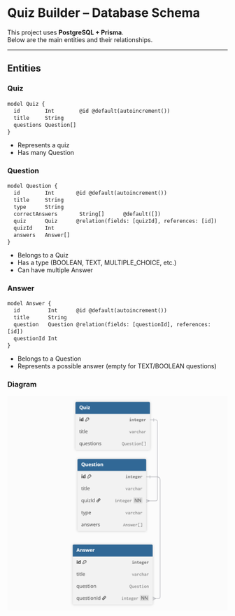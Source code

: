 # Quiz Builder – Database Schema

This project uses **PostgreSQL + Prisma**.  
Below are the main entities and their relationships.

---

## Entities

### Quiz

```prisma
model Quiz {
  id        Int        @id @default(autoincrement())
  title     String
  questions Question[]
}
```

- Represents a quiz
- Has many Question

### Question

```prisma
model Question {
  id        Int       @id @default(autoincrement())
  title     String
  type      String
  correctAnswers       String[]      @default([])
  quiz      Quiz      @relation(fields: [quizId], references: [id])
  quizId    Int
  answers   Answer[]
}
```

- Belongs to a Quiz
- Has a type (BOOLEAN, TEXT, MULTIPLE_CHOICE, etc.)
- Can have multiple Answer

### Answer

```prisma
model Answer {
  id         Int      @id @default(autoincrement())
  title      String
  question   Question @relation(fields: [questionId], references: [id])
  questionId Int
}
```

- Belongs to a Question
- Represents a possible answer (empty for TEXT/BOOLEAN questions)

### Diagram

![Db Diagram](./docs/quiz_db_diagram.png)
